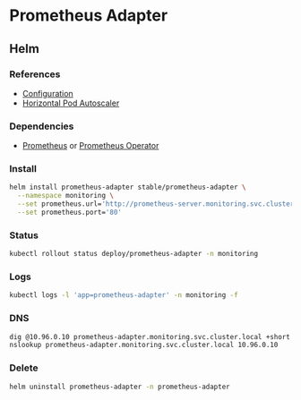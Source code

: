 # Prometheus Adapter

## Helm

### References

- [Configuration](https://github.com/helm/charts/tree/master/stable/prometheus-adapter#configuration)
- [Horizontal Pod Autoscaler](https://kubernetes.io/docs/tasks/run-application/horizontal-pod-autoscale/)

### Dependencies

- [Prometheus](/prometheus.md#helm) or [Prometheus Operator](/prometheus-operator.md#helm)

### Install

```sh
helm install prometheus-adapter stable/prometheus-adapter \
  --namespace monitoring \
  --set prometheus.url='http://prometheus-server.monitoring.svc.cluster.local' \
  --set prometheus.port='80'
```

### Status

```sh
kubectl rollout status deploy/prometheus-adapter -n monitoring
```

### Logs

```sh
kubectl logs -l 'app=prometheus-adapter' -n monitoring -f
```

### DNS

```sh
dig @10.96.0.10 prometheus-adapter.monitoring.svc.cluster.local +short
nslookup prometheus-adapter.monitoring.svc.cluster.local 10.96.0.10
```

### Delete

```sh
helm uninstall prometheus-adapter -n prometheus-adapter
```
